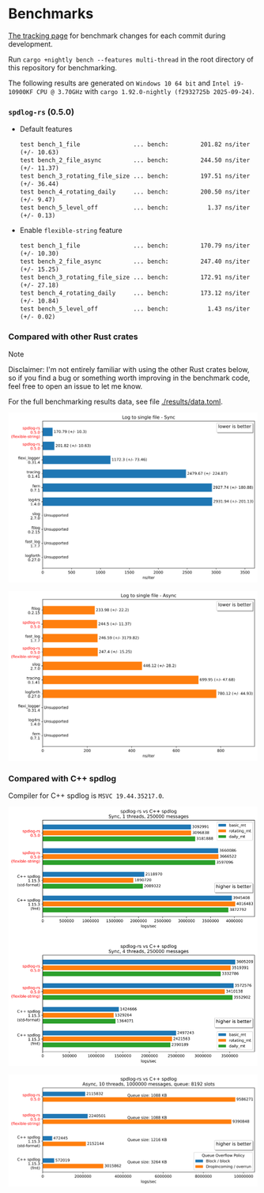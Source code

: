 # Benchmarks

[The tracking page] for benchmark changes for each commit during development.

Run `cargo +nightly bench --features multi-thread` in the root directory of this repository for benchmarking.

The following results are generated on `Windows 10 64 bit` and `Intel i9-10900KF CPU @ 3.70GHz` with `cargo 1.92.0-nightly (f2932725b 2025-09-24)`.

### `spdlog-rs` (0.5.0)

- Default features

  ```
  test bench_1_file               ... bench:         201.82 ns/iter (+/- 10.63)
  test bench_2_file_async         ... bench:         244.50 ns/iter (+/- 11.37)
  test bench_3_rotating_file_size ... bench:         197.51 ns/iter (+/- 36.44)
  test bench_4_rotating_daily     ... bench:         200.50 ns/iter (+/- 9.47)
  test bench_5_level_off          ... bench:           1.37 ns/iter (+/- 0.13)
  ```

- Enable `flexible-string` feature

  ```
  test bench_1_file               ... bench:         170.79 ns/iter (+/- 10.30)
  test bench_2_file_async         ... bench:         247.40 ns/iter (+/- 15.25)
  test bench_3_rotating_file_size ... bench:         172.91 ns/iter (+/- 27.18)
  test bench_4_rotating_daily     ... bench:         173.12 ns/iter (+/- 10.84)
  test bench_5_level_off          ... bench:           1.43 ns/iter (+/- 0.02)
  ```

### Compared with other Rust crates

> [!NOTE]
> Disclaimer: I'm not entirely familiar with using the other Rust crates below, so if you find a bug or something worth improving in the benchmark code, feel free to open an issue to let me know.

For the full benchmarking results data, see file [./results/data.toml](./results/data.toml).

![](./results/chart-rust-sync.svg)

![](./results/chart-rust-async.svg)

### Compared with C++ spdlog

Compiler for C++ spdlog is `MSVC 19.44.35217.0`.

![](./results/chart-cpp-sync.svg)

![](./results/chart-cpp-async.svg)

[The tracking page]: https://spriteovo.github.io/spdlog-rs/dev/benchmarks/
